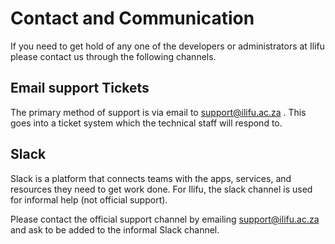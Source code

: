 # Contact and Communication

If you need to get hold of any one of the developers or administrators at Ilifu please contact us through the following channels.

## Email support Tickets

The primary method of support is via email to [support@ilifu.ac.za](mailto:support@ilifu.ac.za) . This goes into a ticket
system which the technical staff will respond to.

## Slack

Slack is a platform that connects teams with the apps, services, and resources they need to get work done. For Ilifu, the slack channel is used for informal help (not official support).

Please contact the official support channel by emailing [support@ilifu.ac.za](mailto:support@ilifu.ac.za) and ask to be added to the informal Slack channel.